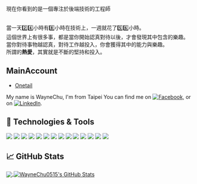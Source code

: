 

現在你看到的是一個專注於後端技術的工程師 
<br><br>

當一天2️⃣4️⃣小時有8️⃣小時在技術上，一週就花了5️⃣6️⃣小時。<br>
這個世界上有很多事，都是當你開始認真對待以後，才會發現其中包含的樂趣。<br>
當你對待事物越認真，對待工作越投入，你會獲得其中的能力與樂趣。<br>
所謂的**熱愛**，其實就是不斷的堅持和投入。


## MainAccount
- [Onetail](https://github.com/Onetail)

My name is WayneChu,  I'm from Taipei
You can find me on [![Facebook][1.2]][1],  or on [![LinkedIn][3.2]][3].


## 🔧 Technologies & Tools
![](https://img.shields.io/badge/OS-Linux-informational?style=flat&logo=linux&logoColor=white&color=2bbc8a)
![](https://img.shields.io/badge/Code-Python-informational?style=flat&logo=python&logoColor=white&color=2bbc8a)
![](https://img.shields.io/badge/Code-JavaScript-informational?style=flat&logo=javascript&logoColor=white&color=2bbc8a)
![](https://img.shields.io/badge/Code-Node.js-informational?style=flat&logo=node.js&logoColor=white&color=2bbc8a)
![](https://img.shields.io/badge/Code-Golang-informational?style=flat&logo=go&logoColor=white&color=2bbc8a)
![](https://img.shields.io/badge/Code-React-informational?style=flat&logo=React&logoColor=white&color=2bbc8a)
![](https://img.shields.io/badge/Shell-Bash-informational?style=flat&logo=gnu-bash&logoColor=white&color=2bbc8a)
![](https://img.shields.io/badge/Tools-PostgreSQL-informational?style=flat&logo=postgresql&logoColor=white&color=2bbc8a)
![](https://img.shields.io/badge/Tools-Mysql-informational?style=flat&logo=mysql&logoColor=white&color=2bbc8a)
![](https://img.shields.io/badge/Tools-Mongodb-informational?style=flat&logo=mongodb&logoColor=white&color=2bbc8a)
![](https://img.shields.io/badge/Tools-Redis-informational?style=flat&logo=redis&logoColor=white&color=2bbc8a)
![](https://img.shields.io/badge/Tools-rabbitmq-informational?style=flat&logo=rabbitmq&logoColor=white&color=2bbc8a)
![](https://img.shields.io/badge/Tools-Docker-informational?style=flat&logo=docker&logoColor=white&color=2bbc8a)
![](https://img.shields.io/badge/Tools-DockerCompose-informational?style=flat&logo=docker&logoColor=white&color=2bbc8a)


## &#x1f4c8; GitHub Stats

<a href="https://github.com/WayneChu0515/WayneChu0515">
  <img align="center" src="https://github-readme-stats.vercel.app/api/top-langs/?username=WayneChu0515&hide=java,html&title_color=ffffff&text_color=c9cacc&icon_color=2bbc8a&bg_color=1d1f21" />
</a>
<a href="https://github.com/WayneChu0515/WayneChu0515">
  <img align="center" src="https://github-readme-stats.vercel.app/api?username=WayneChu0515&show_icons=true&line_height=27&count_private=true&title_color=ffffff&text_color=c9cacc&icon_color=2bbc8a&bg_color=1d1f21" alt="WayneChu0515's GitHub Stats" />
</a>



<!-- links to social media icons -->

<!-- icons with padding -->

[1.1]: https://i.imgur.com/L7616nY.png?1 (facebook icon with padding)
[2.1]: http://i.imgur.com/0o48UoR.png (github icon with padding)

<!-- icons without padding -->

[1.2]: https://i.imgur.com/L7616nY.png?1 (facebook icon without padding)
[2.2]: http://i.imgur.com/9I6NRUm.png (github icon without padding)
[3.2]: https://raw.githubusercontent.com/MartinHeinz/MartinHeinz/master/linkedin-3-16.png (LinkedIn icon without padding)


<!-- links to your social media accounts -->

[1]: https://facebook.com/Wayne0515
[2]: https://github.com/WayneChu0515
[3]: https://www.linkedin.com/in/wayne-chu-7686a2157/




<!-- Resources -->
<!-- Icons: https://simpleicons.org/ -->
<!-- GitHub Stats: https://github.com/anuraghazra/github-readme-stats -->
<!-- Emojis: https://emojipedia.org/emoji/ -->
<!-- HTML Emojis: https://www.fileformat.info/index.htm -->
<!-- Shields: https://shields.io/ -->
<!-- Awesome GitHub Profile README: https://github.com/abhisheknaiidu/awesome-github-profile-readme -->
